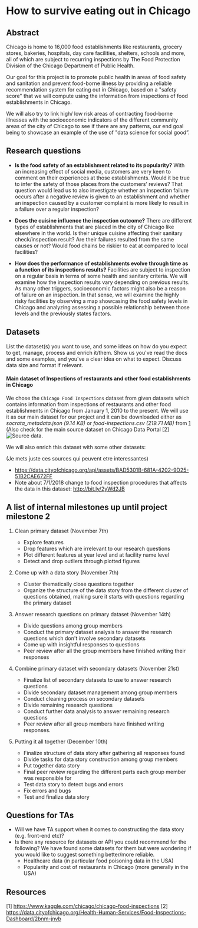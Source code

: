 # How to survive eating out in Chicago

## Abstract
Chicago is home to 16,000 food establishments like restaurants, grocery stores, bakeries, hospitals, day care facilities, shelters, schools and more, all of which are subject to recurring inspections by The Food Protection Division of the Chicago Department of Public Health.

Our goal for this project is to promote public health in areas of food safety and sanitation and prevent food-borne illness by providing a reliable recommendation system for eating out in Chicago, based on a "safety score" that we will compute using the information from inspections of food establishments in Chicago.

We will also try to link high/ low risk areas of contracting food-borne illnesses with the socioeconomic indicators of the different community areas of the city of Chicago to see if there are any patterns, our  end goal being to showcase an example of the use of "data science for social good”.

## Research questions

- **Is the food safety of an establishment related to its popularity?** With an increasing effect of social media, customers are very keen to comment on their experiences at those establishments. Would it be true to infer the safety of those places from the customers’ reviews? That question would lead us to also investigate whether an inspection failure occurs after a negative review is given to an establishment and whether an inspection caused by a customer complaint is more likely to result in a failure over a regular inspection?

- **Does the cuisine influence the inspection outcome?** There are different types of establishments that are placed in the city of Chicago like elsewhere in the world. Is their unique cuisine affecting their sanitary check/inspection result? Are their failures resulted from the same causes or not? Would food chains be riskier to eat at compared to local facilities?

- **How does the performance of establishments evolve through time as a function of its inspections results?** Facilities are subject to inspection on a regular basis in terms of some health and sanitary criteria. We will examine how the inspection results vary depending on previous results. As many other triggers, socioeconomic factors might also be a reason of failure on an inspection. In that sense, we will examine the highly risky facilities by observing a map showcasing the food safety levels in Chicago and analyzing assessing a possible relationship between those levels and the previously states factors.

## Datasets
List the dataset(s) you want to use, and some ideas on how do you expect to get, manage, process and enrich it/them. Show us you've read the docs and some examples, and you've a clear idea on what to expect. Discuss data size and format if relevant.

#### **Main dataset of Inspections of restaurants and other food establishments in Chicago**
We chose the `Chicago Food Inspections` dataset from given datasets which contains information from inspections of restaurants and other food establishments in Chicago from January 1, 2010 to the present. We will use it as our main dataset for our project and it can be downloaded either as _socrata_metadata.json (9.14 KB)_ or _food-inspections.csv (219.71 MB)_ from [1](https://www.kaggle.com/chicago/chicago-food-inspections) (Also check for the main source dataset on Chicago Data Portal [2] 
![Source data](https://data.cityofchicago.org/Health-Human-Services/Food-Inspections-Dashboard/2bnm-jnvb). 

We will also enrich this dataset with some other datasets:  


(Je mets juste ces sources qui peuvent etre interessantes)
- https://data.cityofchicago.org/api/assets/BAD5301B-681A-4202-9D25-51B2CAE672FF
- Note about 7/1/2018 change to food inspection procedures that affects the data in this dataset: http://bit.ly/2yWd2JB

## A list of internal milestones up until project milestone 2
1. Clean primary dataset (November 7th)
 
    * Explore features
    * Drop features which are irrelevant to our research questions
    * Plot different features at year level and at facility name level
    * Detect and drop outliers through plotted figures

2. Come up with a data story (November 7th)

    * Cluster thematically close questions together
    * Organize the structure of the data story from the different cluster of questions obtained, making sure it starts with questions regarding the primary dataset

3. Answer research questions on primary dataset (November 14th)

    * Divide questions among group members
    * Conduct the primary dataset analysis to answer the research questions which don't involve secondary datasets
    * Come up with insightful responses to questions
    * Peer review after all the group members have finished writing their responses

4. Combine primary dataset with secondary datasets (November 21st)

    * Finalize list of secondary datasets to use to answer research questions
    * Divide secondary dataset management among group members
    * Conduct cleaning process on secondary datasets
    * Divide remaining research questions
    * Conduct further data analysis to answer remaining research questions
    * Peer review after all group members have finished writing responses.

5. Putting it all together (December 10th)

    * Finalize structure of data story after gathering all responses found
    * Divide tasks for data story construction among group members
    * Put together data story
    * Final peer review regarding the different parts each group member was responsible for
    * Test data story to detect bugs and errors
    * Fix errors and bugs
    * Test and finalize data story


## Questions for TAs
* Will we have TA support when it comes to constructing the data story (e.g. front-end etc)?
* Is there any resource for datasets or API you could recommend for the following? We have found some datasets for them but were wondering if you would like to suggest something better/more reliable.
    * Healthcare data (in particular food poisoning data in the USA)
    * Popularity and cost of restaurants in Chicago (more generally in the USA)
    
## Resources
[1] https://www.kaggle.com/chicago/chicago-food-inspections
[2] https://data.cityofchicago.org/Health-Human-Services/Food-Inspections-Dashboard/2bnm-jnvb
